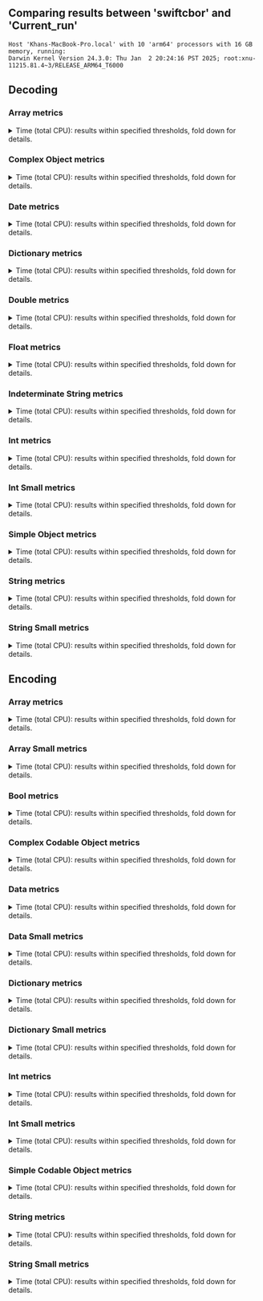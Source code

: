 
## Comparing results between 'swiftcbor' and 'Current_run'

```
Host 'Khans-MacBook-Pro.local' with 10 'arm64' processors with 16 GB memory, running:
Darwin Kernel Version 24.3.0: Thu Jan  2 20:24:16 PST 2025; root:xnu-11215.81.4~3/RELEASE_ARM64_T6000
```
## Decoding

### Array metrics

<details><summary>Time (total CPU): results within specified thresholds, fold down for details.</summary>
<p>

|         Time (total CPU) (ns) *          |        p0 |       p25 |       p50 |       p75 |       p90 |       p99 |      p100 |   Samples |
|:----------------------------------------:|----------:|----------:|----------:|----------:|----------:|----------:|----------:|----------:|
|                swiftcbor                 |        22 |        23 |        23 |        23 |        24 |        34 |        59 |     10000 |
|               Current_run                |         6 |         7 |         7 |         7 |         7 |         7 |        24 |     10000 |
|                    Δ                     |       -16 |       -16 |       -16 |       -16 |       -17 |       -27 |       -35 |         0 |
|              Improvement %               |        73 |        70 |        70 |        70 |        71 |        79 |        59 |         0 |

<p>
</details>

### Complex Object metrics

<details><summary>Time (total CPU): results within specified thresholds, fold down for details.</summary>
<p>

|         Time (total CPU) (μs) *          |        p0 |       p25 |       p50 |       p75 |       p90 |       p99 |      p100 |   Samples |
|:----------------------------------------:|----------:|----------:|----------:|----------:|----------:|----------:|----------:|----------:|
|                swiftcbor                 |       698 |       700 |       703 |       709 |       723 |       761 |       824 |      1229 |
|               Current_run                |        74 |        74 |        75 |        75 |        77 |        83 |       104 |      8115 |
|                    Δ                     |      -624 |      -626 |      -628 |      -634 |      -646 |      -678 |      -720 |      6886 |
|              Improvement %               |        89 |        89 |        89 |        89 |        89 |        89 |        87 |      6886 |

<p>
</details>

### Date metrics

<details><summary>Time (total CPU): results within specified thresholds, fold down for details.</summary>
<p>

|         Time (total CPU) (ns) *          |        p0 |       p25 |       p50 |       p75 |       p90 |       p99 |      p100 |   Samples |
|:----------------------------------------:|----------:|----------:|----------:|----------:|----------:|----------:|----------:|----------:|
|                swiftcbor                 |      5125 |      5211 |      5251 |      5291 |      5375 |      5875 |     19500 |     10000 |
|               Current_run                |       959 |      1042 |      1083 |      1084 |      1125 |      1250 |      8749 |     10000 |
|                    Δ                     |     -4166 |     -4169 |     -4168 |     -4207 |     -4250 |     -4625 |    -10751 |         0 |
|              Improvement %               |        81 |        80 |        79 |        80 |        79 |        79 |        55 |         0 |

<p>
</details>

### Dictionary metrics

<details><summary>Time (total CPU): results within specified thresholds, fold down for details.</summary>
<p>

|         Time (total CPU) (ns) *          |        p0 |       p25 |       p50 |       p75 |       p90 |       p99 |      p100 |   Samples |
|:----------------------------------------:|----------:|----------:|----------:|----------:|----------:|----------:|----------:|----------:|
|                swiftcbor                 |        17 |        17 |        17 |        17 |        18 |        23 |        35 |     10000 |
|               Current_run                |         5 |         5 |         5 |         5 |         5 |         6 |        19 |     10000 |
|                    Δ                     |       -12 |       -12 |       -12 |       -12 |       -13 |       -17 |       -16 |         0 |
|              Improvement %               |        71 |        71 |        71 |        71 |        72 |        74 |        46 |         0 |

<p>
</details>

### Double metrics

<details><summary>Time (total CPU): results within specified thresholds, fold down for details.</summary>
<p>

|         Time (total CPU) (ns) *          |        p0 |       p25 |       p50 |       p75 |       p90 |       p99 |      p100 |   Samples |
|:----------------------------------------:|----------:|----------:|----------:|----------:|----------:|----------:|----------:|----------:|
|                swiftcbor                 |      5166 |      5251 |      5295 |      5335 |      5419 |      6087 |     24041 |     10000 |
|               Current_run                |       916 |      1000 |      1001 |      1042 |      1083 |      1208 |     19666 |     10000 |
|                    Δ                     |     -4250 |     -4251 |     -4294 |     -4293 |     -4336 |     -4879 |     -4375 |         0 |
|              Improvement %               |        82 |        81 |        81 |        80 |        80 |        80 |        18 |         0 |

<p>
</details>

### Float metrics

<details><summary>Time (total CPU): results within specified thresholds, fold down for details.</summary>
<p>

|         Time (total CPU) (ns) *          |        p0 |       p25 |       p50 |       p75 |       p90 |       p99 |      p100 |   Samples |
|:----------------------------------------:|----------:|----------:|----------:|----------:|----------:|----------:|----------:|----------:|
|                swiftcbor                 |      5166 |      5251 |      5295 |      5335 |      5375 |      5959 |     24875 |     10000 |
|               Current_run                |       916 |      1000 |      1000 |      1041 |      1042 |      1167 |      8417 |     10000 |
|                    Δ                     |     -4250 |     -4251 |     -4295 |     -4294 |     -4333 |     -4792 |    -16458 |         0 |
|              Improvement %               |        82 |        81 |        81 |        80 |        81 |        80 |        66 |         0 |

<p>
</details>

### Indeterminate String metrics

<details><summary>Time (total CPU): results within specified thresholds, fold down for details.</summary>
<p>

|         Time (total CPU) (ns) *          |        p0 |       p25 |       p50 |       p75 |       p90 |       p99 |      p100 |   Samples |
|:----------------------------------------:|----------:|----------:|----------:|----------:|----------:|----------:|----------:|----------:|
|                swiftcbor                 |      6124 |      6251 |      6251 |      6295 |      6375 |      7003 |     36250 |     10000 |
|               Current_run                |      1292 |      1375 |      1417 |      1458 |      1500 |      1750 |      8459 |     10000 |
|                    Δ                     |     -4832 |     -4876 |     -4834 |     -4837 |     -4875 |     -5253 |    -27791 |         0 |
|              Improvement %               |        79 |        78 |        77 |        77 |        76 |        75 |        77 |         0 |

<p>
</details>

### Int metrics

<details><summary>Time (total CPU): results within specified thresholds, fold down for details.</summary>
<p>

|         Time (total CPU) (ns) *          |        p0 |       p25 |       p50 |       p75 |       p90 |       p99 |      p100 |   Samples |
|:----------------------------------------:|----------:|----------:|----------:|----------:|----------:|----------:|----------:|----------:|
|                swiftcbor                 |      5083 |      5211 |      5211 |      5251 |      5335 |      5919 |     19542 |     10000 |
|               Current_run                |      1041 |      1124 |      1125 |      1166 |      1167 |      1292 |     20833 |     10000 |
|                    Δ                     |     -4042 |     -4087 |     -4086 |     -4085 |     -4168 |     -4627 |      1291 |         0 |
|              Improvement %               |        80 |        78 |        78 |        78 |        78 |        78 |        -7 |         0 |

<p>
</details>

### Int Small metrics

<details><summary>Time (total CPU): results within specified thresholds, fold down for details.</summary>
<p>

|         Time (total CPU) (ns) *          |        p0 |       p25 |       p50 |       p75 |       p90 |       p99 |      p100 |   Samples |
|:----------------------------------------:|----------:|----------:|----------:|----------:|----------:|----------:|----------:|----------:|
|                swiftcbor                 |      5082 |      5167 |      5211 |      5211 |      5291 |      5711 |     20708 |     10000 |
|               Current_run                |       958 |      1083 |      1083 |      1125 |      1125 |      1250 |     16792 |     10000 |
|                    Δ                     |     -4124 |     -4084 |     -4128 |     -4086 |     -4166 |     -4461 |     -3916 |         0 |
|              Improvement %               |        81 |        79 |        79 |        78 |        79 |        78 |        19 |         0 |

<p>
</details>

### Simple Object metrics

<details><summary>Time (total CPU): results within specified thresholds, fold down for details.</summary>
<p>

|         Time (total CPU) (ns) *          |        p0 |       p25 |       p50 |       p75 |       p90 |       p99 |      p100 |   Samples |
|:----------------------------------------:|----------:|----------:|----------:|----------:|----------:|----------:|----------:|----------:|
|                swiftcbor                 |        35 |        36 |        36 |        37 |        37 |        43 |        56 |     10000 |
|               Current_run                |         8 |         8 |         8 |         8 |         8 |         9 |        21 |     10000 |
|                    Δ                     |       -27 |       -28 |       -28 |       -29 |       -29 |       -34 |       -35 |         0 |
|              Improvement %               |        77 |        78 |        78 |        78 |        78 |        79 |        62 |         0 |

<p>
</details>

### String metrics

<details><summary>Time (total CPU): results within specified thresholds, fold down for details.</summary>
<p>

|         Time (total CPU) (ns) *          |        p0 |       p25 |       p50 |       p75 |       p90 |       p99 |      p100 |   Samples |
|:----------------------------------------:|----------:|----------:|----------:|----------:|----------:|----------:|----------:|----------:|
|                swiftcbor                 |      5293 |      5419 |      5459 |      5459 |      5503 |      5959 |     20499 |     10000 |
|               Current_run                |      1166 |      1251 |      1292 |      1333 |      1334 |      1583 |     15584 |     10000 |
|                    Δ                     |     -4127 |     -4168 |     -4167 |     -4126 |     -4169 |     -4376 |     -4915 |         0 |
|              Improvement %               |        78 |        77 |        76 |        76 |        76 |        73 |        24 |         0 |

<p>
</details>

### String Small metrics

<details><summary>Time (total CPU): results within specified thresholds, fold down for details.</summary>
<p>

|         Time (total CPU) (ns) *          |        p0 |       p25 |       p50 |       p75 |       p90 |       p99 |      p100 |   Samples |
|:----------------------------------------:|----------:|----------:|----------:|----------:|----------:|----------:|----------:|----------:|
|                swiftcbor                 |      5124 |      5251 |      5291 |      5335 |      5459 |      6295 |     25084 |     10000 |
|               Current_run                |      1041 |      1125 |      1126 |      1167 |      1208 |      1334 |      9250 |     10000 |
|                    Δ                     |     -4083 |     -4126 |     -4165 |     -4168 |     -4251 |     -4961 |    -15834 |         0 |
|              Improvement %               |        80 |        79 |        79 |        78 |        78 |        79 |        63 |         0 |

<p>
</details>

## Encoding

### Array metrics

<details><summary>Time (total CPU): results within specified thresholds, fold down for details.</summary>
<p>

|         Time (total CPU) (μs) *          |        p0 |       p25 |       p50 |       p75 |       p90 |       p99 |      p100 |   Samples |
|:----------------------------------------:|----------:|----------:|----------:|----------:|----------:|----------:|----------:|----------:|
|                swiftcbor                 |       665 |       666 |       669 |       675 |       682 |       715 |       758 |      1383 |
|               Current_run                |       470 |       471 |       471 |       474 |       481 |       501 |       535 |      2093 |
|                    Δ                     |      -195 |      -195 |      -198 |      -201 |      -201 |      -214 |      -223 |       710 |
|              Improvement %               |        29 |        29 |        30 |        30 |        29 |        30 |        29 |       710 |

<p>
</details>

### Array Small metrics

<details><summary>Time (total CPU): results within specified thresholds, fold down for details.</summary>
<p>

|         Time (total CPU) (ns) *          |        p0 |       p25 |       p50 |       p75 |       p90 |       p99 |      p100 |   Samples |
|:----------------------------------------:|----------:|----------:|----------:|----------:|----------:|----------:|----------:|----------:|
|                swiftcbor                 |      6874 |      7003 |      7043 |      7083 |      7167 |      7879 |     23417 |     10000 |
|               Current_run                |      2749 |      2875 |      2917 |      2959 |      2959 |      3125 |     22791 |     10000 |
|                    Δ                     |     -4125 |     -4128 |     -4126 |     -4124 |     -4208 |     -4754 |      -626 |         0 |
|              Improvement %               |        60 |        59 |        59 |        58 |        59 |        60 |         3 |         0 |

<p>
</details>

### Bool metrics

<details><summary>Time (total CPU): results within specified thresholds, fold down for details.</summary>
<p>

|         Time (total CPU) (ns) *          |        p0 |       p25 |       p50 |       p75 |       p90 |       p99 |      p100 |   Samples |
|:----------------------------------------:|----------:|----------:|----------:|----------:|----------:|----------:|----------:|----------:|
|                swiftcbor                 |      3041 |      3167 |      3169 |      3209 |      3251 |      3583 |     18209 |     10000 |
|               Current_run                |      1041 |      1124 |      1125 |      1126 |      1167 |      1292 |      8333 |     10000 |
|                    Δ                     |     -2000 |     -2043 |     -2044 |     -2083 |     -2084 |     -2291 |     -9876 |         0 |
|              Improvement %               |        66 |        65 |        64 |        65 |        64 |        64 |        54 |         0 |

<p>
</details>

### Complex Codable Object metrics

<details><summary>Time (total CPU): results within specified thresholds, fold down for details.</summary>
<p>

|         Time (total CPU) (μs) *          |        p0 |       p25 |       p50 |       p75 |       p90 |       p99 |      p100 |   Samples |
|:----------------------------------------:|----------:|----------:|----------:|----------:|----------:|----------:|----------:|----------:|
|                swiftcbor                 |       123 |       124 |       124 |       124 |       127 |       140 |       166 |      5760 |
|               Current_run                |        91 |        92 |        92 |        92 |        94 |        99 |       122 |     10000 |
|                    Δ                     |       -32 |       -32 |       -32 |       -32 |       -33 |       -41 |       -44 |      4240 |
|              Improvement %               |        26 |        26 |        26 |        26 |        26 |        29 |        27 |      4240 |

<p>
</details>

### Data metrics

<details><summary>Time (total CPU): results within specified thresholds, fold down for details.</summary>
<p>

|         Time (total CPU) (ns) *          |        p0 |       p25 |       p50 |       p75 |       p90 |       p99 |      p100 |   Samples |
|:----------------------------------------:|----------:|----------:|----------:|----------:|----------:|----------:|----------:|----------:|
|                swiftcbor                 |      5168 |      5295 |      5335 |      5375 |      5459 |      6003 |     19667 |     10000 |
|               Current_run                |      1125 |      1208 |      1250 |      1250 |      1292 |      1417 |      5584 |     10000 |
|                    Δ                     |     -4043 |     -4087 |     -4085 |     -4125 |     -4167 |     -4586 |    -14083 |         0 |
|              Improvement %               |        78 |        77 |        77 |        77 |        76 |        76 |        72 |         0 |

<p>
</details>

### Data Small metrics

<details><summary>Time (total CPU): results within specified thresholds, fold down for details.</summary>
<p>

|         Time (total CPU) (ns) *          |        p0 |       p25 |       p50 |       p75 |       p90 |       p99 |      p100 |   Samples |
|:----------------------------------------:|----------:|----------:|----------:|----------:|----------:|----------:|----------:|----------:|
|                swiftcbor                 |      3833 |      3917 |      3959 |      3959 |      4001 |      4375 |     21958 |     10000 |
|               Current_run                |       916 |       959 |      1000 |      1000 |      1042 |      1167 |      4875 |     10000 |
|                    Δ                     |     -2917 |     -2958 |     -2959 |     -2959 |     -2959 |     -3208 |    -17083 |         0 |
|              Improvement %               |        76 |        76 |        75 |        75 |        74 |        73 |        78 |         0 |

<p>
</details>

### Dictionary metrics

<details><summary>Time (total CPU): results within specified thresholds, fold down for details.</summary>
<p>

|         Time (total CPU) (ns) *          |        p0 |       p25 |       p50 |       p75 |       p90 |       p99 |      p100 |   Samples |
|:----------------------------------------:|----------:|----------:|----------:|----------:|----------:|----------:|----------:|----------:|
|                swiftcbor                 |        11 |        11 |        11 |        11 |        11 |        14 |        31 |     10000 |
|               Current_run                |         5 |         5 |         5 |         6 |         6 |         6 |        25 |     10000 |
|                    Δ                     |        -6 |        -6 |        -6 |        -5 |        -5 |        -8 |        -6 |         0 |
|              Improvement %               |        55 |        55 |        55 |        45 |        45 |        57 |        19 |         0 |

<p>
</details>

### Dictionary Small metrics

<details><summary>Time (total CPU): results within specified thresholds, fold down for details.</summary>
<p>

|         Time (total CPU) (ns) *          |        p0 |       p25 |       p50 |       p75 |       p90 |       p99 |      p100 |   Samples |
|:----------------------------------------:|----------:|----------:|----------:|----------:|----------:|----------:|----------:|----------:|
|                swiftcbor                 |      7292 |      7419 |      7459 |      7503 |      7667 |      8583 |     23833 |     10000 |
|               Current_run                |      2750 |      2875 |      2959 |      3001 |      3125 |      3585 |     18375 |     10000 |
|                    Δ                     |     -4542 |     -4544 |     -4500 |     -4502 |     -4542 |     -4998 |     -5458 |         0 |
|              Improvement %               |        62 |        61 |        60 |        60 |        59 |        58 |        23 |         0 |

<p>
</details>

### Int metrics

<details><summary>Time (total CPU): results within specified thresholds, fold down for details.</summary>
<p>

|         Time (total CPU) (ns) *          |        p0 |       p25 |       p50 |       p75 |       p90 |       p99 |      p100 |   Samples |
|:----------------------------------------:|----------:|----------:|----------:|----------:|----------:|----------:|----------:|----------:|
|                swiftcbor                 |      3874 |      3959 |      4001 |      4043 |      4127 |      4835 |     21584 |     10000 |
|               Current_run                |      1208 |      1291 |      1292 |      1333 |      1334 |      1459 |     15501 |     10000 |
|                    Δ                     |     -2666 |     -2668 |     -2709 |     -2710 |     -2793 |     -3376 |     -6083 |         0 |
|              Improvement %               |        69 |        67 |        68 |        67 |        68 |        70 |        28 |         0 |

<p>
</details>

### Int Small metrics

<details><summary>Time (total CPU): results within specified thresholds, fold down for details.</summary>
<p>

|         Time (total CPU) (ns) *          |        p0 |       p25 |       p50 |       p75 |       p90 |       p99 |      p100 |   Samples |
|:----------------------------------------:|----------:|----------:|----------:|----------:|----------:|----------:|----------:|----------:|
|                swiftcbor                 |      3708 |      3793 |      3833 |      3875 |      3917 |      4419 |     21792 |     10000 |
|               Current_run                |      1124 |      1208 |      1208 |      1250 |      1250 |      1375 |      5458 |     10000 |
|                    Δ                     |     -2584 |     -2585 |     -2625 |     -2625 |     -2667 |     -3044 |    -16334 |         0 |
|              Improvement %               |        70 |        68 |        68 |        68 |        68 |        69 |        75 |         0 |

<p>
</details>

### Simple Codable Object metrics

<details><summary>Time (total CPU): results within specified thresholds, fold down for details.</summary>
<p>

|         Time (total CPU) (ns) *          |        p0 |       p25 |       p50 |       p75 |       p90 |       p99 |      p100 |   Samples |
|:----------------------------------------:|----------:|----------:|----------:|----------:|----------:|----------:|----------:|----------:|
|                swiftcbor                 |        17 |        18 |        18 |        18 |        18 |        23 |        43 |     10000 |
|               Current_run                |         9 |         9 |         9 |         9 |        10 |        10 |        34 |     10000 |
|                    Δ                     |        -8 |        -9 |        -9 |        -9 |        -8 |       -13 |        -9 |         0 |
|              Improvement %               |        47 |        50 |        50 |        50 |        44 |        57 |        21 |         0 |

<p>
</details>

### String metrics

<details><summary>Time (total CPU): results within specified thresholds, fold down for details.</summary>
<p>

|         Time (total CPU) (ns) *          |        p0 |       p25 |       p50 |       p75 |       p90 |       p99 |      p100 |   Samples |
|:----------------------------------------:|----------:|----------:|----------:|----------:|----------:|----------:|----------:|----------:|
|                swiftcbor                 |      5416 |      5543 |      5583 |      5627 |      5667 |      6211 |     26459 |     10000 |
|               Current_run                |      1166 |      1250 |      1291 |      1292 |      1333 |      1499 |     24125 |     10000 |
|                    Δ                     |     -4250 |     -4293 |     -4292 |     -4335 |     -4334 |     -4712 |     -2334 |         0 |
|              Improvement %               |        78 |        77 |        77 |        77 |        76 |        76 |         9 |         0 |

<p>
</details>

### String Small metrics

<details><summary>Time (total CPU): results within specified thresholds, fold down for details.</summary>
<p>

|         Time (total CPU) (ns) *          |        p0 |       p25 |       p50 |       p75 |       p90 |       p99 |      p100 |   Samples |
|:----------------------------------------:|----------:|----------:|----------:|----------:|----------:|----------:|----------:|----------:|
|                swiftcbor                 |      3916 |      4001 |      4041 |      4043 |      4085 |      4419 |     28084 |     10000 |
|               Current_run                |      1000 |      1125 |      1125 |      1166 |      1167 |      1292 |      1834 |     10000 |
|                    Δ                     |     -2916 |     -2876 |     -2916 |     -2877 |     -2918 |     -3127 |    -26250 |         0 |
|              Improvement %               |        74 |        72 |        72 |        71 |        71 |        71 |        93 |         0 |

<p>
</details>

